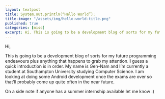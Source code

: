```yaml
---
layout: textpost
title: System.out.println(“Hello World”);
title-image: "/assets/img/hello-world-title.png"
published: true
categories: [misc]
excerpt: Hi. This is going to be a development blog of sorts for my future programming endeavours plus anything that happens to grab my attention. I guess a quick introduction is in order. My name is Gen-Nam and I’m currently a student at Southampton University studying Computer Science. I am looking at doing some Android development once the exams are over so that’ll probably come up quite often in the near future.
---
```


Hi,

This is going to be a development blog of sorts for my future programming endeavours plus anything that happens to grab my attention. I guess a quick introduction is in order. My name is Gen-Nam and I’m currently a student at Southampton University studying Computer Science. I am looking at doing some Android development once the exams are over so that’ll probably come up quite often in the near future.

On a side note if anyone has a summer internship available let me know :)

